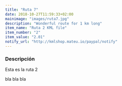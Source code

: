 ```yaml
---
title: "Ruta 7"
date: 2018-10-27T11:59:33+02:00
mainimage: "images/ruta7.jpg"
description: "Wonderful route for 1 km long"
item_name: "Ruta 2 KML file"
item_number: "2"
item_value: "2.01"
notify_url: "http://kmlshop.mateu.io/paypal/notify"
---
```


### Descripción

Esta es la ruta 2

bla bla bla